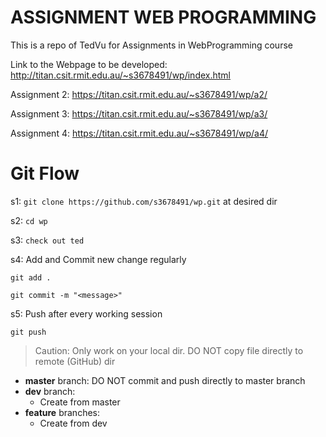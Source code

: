 # ASSIGNMENT WEB PROGRAMMING

This is a repo of TedVu for Assignments in WebProgramming course

Link to the Webpage to be developed: http://titan.csit.rmit.edu.au/~s3678491/wp/index.html

Assignment 2: https://titan.csit.rmit.edu.au/~s3678491/wp/a2/

Assignment 3: https://titan.csit.rmit.edu.au/~s3678491/wp/a3/

Assignment 4: https://titan.csit.rmit.edu.au/~s3678491/wp/a4/

# Git Flow
s1: `git clone https://github.com/s3678491/wp.git` at desired dir

s2: `cd wp`

s3: `check out ted`

s4: Add and Commit new change regularly

  `git add .`

  `git commit -m "<message>"`

s5: Push after every working session

  `git push`

> Caution: Only work on your local dir. DO NOT copy file directly to remote (GitHub) dir

- **master** branch: DO NOT commit and push directly to master branch
- **dev** branch:
  + Create from master
- **feature** branches: 
  + Create from dev
